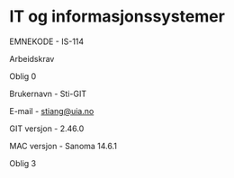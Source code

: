 # IT og informasjonssystemer
EMNEKODE - IS-114

Arbeidskrav

Oblig 0

Brukernavn - Sti-GIT

E-mail - stiang@uia.no

GIT versjon - 2.46.0

MAC versjon - Sanoma 14.6.1

Oblig 3
